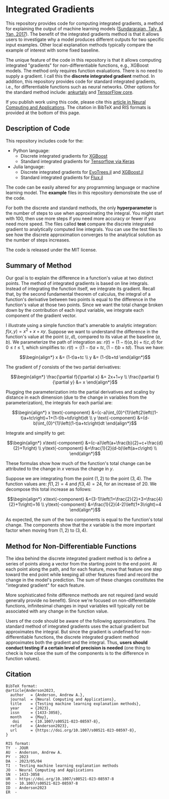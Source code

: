 # Integrated Gradients
This repository provides code for computing integrated gradients, a method for explaining the output of machine learning models ([Sundararajan, Taly, & Yan, 2017](https://arxiv.org/abs/1703.01365)). The benefit of the integrated gradients method is that it allows users to investigate why a model produces different outputs for two specific input examples. Other local explanation methods typically compare the example of interest with some fixed baseline.

The unique feature of the code in this repository is that it allows computing integrated "gradients" for non-differentiable functions, e.g., XGBoost models. The method only requires function evaluations. There is no need to supply a gradient. I call this the **discrete integrated gradient** method. In addition, this repository provides code for standard integrated gradients, i.e., for differentiable functions such as neural networks. Other options for the standard method include: [ankurtaly](https://github.com/ankurtaly/Integrated-Gradients) and [TensorFlow core](https://www.tensorflow.org/tutorials/interpretability/integrated_gradients). 

If you publish work using this code, please cite this [article in Neural Computing and Applications](https://papers.ssrn.com/sol3/papers.cfm?abstract_id=4438372). The citation in BibTeX and RIS formats is provided at the bottom of this page.

## Description of Code
This repository includes code for the:

* Python language:
  * Discrete integrated gradients for [XGBoost](https://github.com/dmlc/xgboost)
  * Standard integrated gradients for [Tensorflow via Keras](https://keras.io/)
* Julia language:
  * Discrete integrated gradients for [EvoTrees.jl](https://github.com/Evovest/EvoTrees.jl) and [XGBoost.jl](https://github.com/dmlc/XGBoost.jl)
  * Standard integrated gradients for [Flux.jl](https://github.com/FluxML/Flux.jl)

The code can be easily altered for any programming language or machine learning model. The **example** files in this repository demonstrate the use of the code. 

For both the discrete and standard methods, the only **hyperparameter** is the number of steps to use when approximating the integral. You might start with 100, then use more steps if you need more accuracy or fewer if you need more speed. The files called **test** compare the discrete integrated gradient to analytically computed line integrals. You can use the test files to see how the discrete approximation converges to the analytical solution as the number of steps increases.

The code is released under the MIT license.

## Summary of Method
Our goal is to explain the difference in a function's value at two distinct points. The method of integrated gradients is based on line integrals. Instead of integrating the function itself, we integrate its gradient. Recall that, by the second fundamental theorem of calculus, the integral of a function's derivative between two points is equal to the difference in the function's value at those two points. Since we want the total change broken down by the contribution of each input variable, we integrate each component of the gradient vector.

I illustrate using a simple function that's amenable to analytic integration: $f(x,y)=x^{2}+x+xy$. Suppose we want to understand the difference in the function's value at the point $(c,d)$, compared to its value at the baseline $(a,b)$. We parameterize the path of integration as: $r(t)=(1-t)\langle a,b\rangle+t\langle c,d\rangle$ for $0\leq t\leq1$, which simplifies to: $r(t)=\langle(1-t)a+tc,(1-t)b+td\rangle$. Thus we have:
```math
\begin{align*}
x &= (1-t)a+tc \\
y &= (1-t)b+td
\end{align*}
```
The gradient of $f$ consists of the two partial derivatives:
```math
\begin{align*}
\frac{\partial f}{\partial x} &= 2x+1+y \\
\frac{\partial f}{\partial y} &= x
\end{align*}
```
Plugging the parameterization into the partial derivatives and scaling by distance in each dimension (due to the change in variables from the parameterization), the integrals for each partial are:
```math
\begin{align*}
x \text{-component} &=(c-a)\int_{0}^{1}\left(2\left((1-t)a+tc\right)+1+(1-t)b+td\right)dt \\
y \text{-component} &=(d-b)\int_{0}^{1}\left((1-t)a+tc\right)dt
\end{align*}
```
Integrate and simplify to get:
```math
\begin{align*}
x\text{-component} &=(c-a)\left(a+\frac{b}{2}+c+\frac{d}{2}+1\right) \\
y\text{-component} &=\frac{1}{2}(d-b)\left(a+c\right) \\
\end{align*}
```
These formulas show how much of the function's total change can be attributed to the change in $x$ versus the change in $y$. 

Suppose we are integrating from the point $(1,2)$ to the point $(3,4)$. The function values are: $f(1,2)=4$ and $f(3,4)=24$, for an increase of $20$. We decompose this total increase as follows:
```math
\begin{align*}
x\text{-component} &=(3-1)\left(1+\frac{2}{2}+3+\frac{4}{2}+1\right)=16 \\
y\text{-component} &=\frac{1}{2}(4-2)\left(1+3\right)=4
\end{align*}
```
As expected, the sum of the two components is equal to the function's total change. The components show that the $x$ variable is the more important factor when moving from $(1,2)$ to $(3,4)$.

## Method for Non-Differentiable Functions
The idea behind the discrete integrated gradient method is to define a series of points along a vector from the starting point to the end point. At each point along the path, and for each feature, move that feature one step toward the end point while keeping all other features fixed and record the change in the model's prediction. The sum of these changes constitutes the "integrated gradient" for each feature.

More sophisticated finite difference methods are not required (and would generally provide no benefit). Since we're focused on non-differentiable functions, infinitesimal changes in input variables will typically not be associated with any change in the function value.

Users of the code should be aware of the following approximations. The standard method of integrated gradients uses the actual gradient but approximates the integral. But since the gradient is undefined for non-differentiable functions, the discrete integrated gradient method approximates both the gradient and the integral. Thus, **users should conduct testing if a certain level of precision is needed** (one thing to check is how close the sum of the components is to the difference in function values).

## Citation
```
BibTeX format:
@article{Anderson2023,
  author   = {Anderson, Andrew A.},
  journal  = {Neural Computing and Applications},
  title    = {Testing machine learning explanation methods},
  year     = {2023},
  issn     = {1433-3058},
  month    = {May},
   doi     = {10.1007/s00521-023-08597-8},
  refid    = {Anderson2023},
  url      = {https://doi.org/10.1007/s00521-023-08597-8},
}

RIS format:
TY  - JOUR
AU  - Anderson, Andrew A.
PY  - 2023
DA  - 2023/05/04
TI  - Testing machine learning explanation methods
JO  - Neural Computing and Applications
SN  - 1433-3058
UR  - https://doi.org/10.1007/s00521-023-08597-8
DO  - 10.1007/s00521-023-08597-8
ID  - Anderson2023
ER  - 
```
